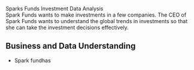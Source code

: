 <Alt-H1>Sparks Funds Investment Data Analysis</Alt-H1>  
Spark Funds wants to make investments in a few companies. The CEO of Spark Funds wants to understand the global trends in investments so that she can take the investment decisions effectively.
## Business and Data Understanding  
- Spark fundhas
  
